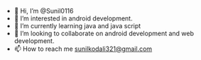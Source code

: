 - 👋 Hi, I’m @Sunil0116
- 👀 I’m interested in android development.
- 🌱 I’m currently learning java and java script
- 💞️ I’m looking to collaborate on android development and web development.
- 📫 How to reach me sunilkodali321@gmail.com

<!---
Sunil0116/Sunil0116 is a ✨ special ✨ repository because its `README.md` (this file) appears on your GitHub profile.
You can click the Preview link to take a look at your changes.
--->
